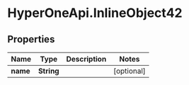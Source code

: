 # HyperOneApi.InlineObject42

## Properties
Name | Type | Description | Notes
------------ | ------------- | ------------- | -------------
**name** | **String** |  | [optional] 



